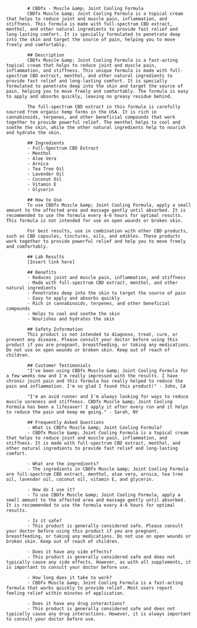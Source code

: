 
            # CBDfx - Muscle &amp; Joint Cooling Formula
            CBDfx Muscle &amp; Joint Cooling Formula is a topical cream that helps to reduce joint and muscle pain, inflammation, and stiffness. This formula is made with full-spectrum CBD extract, menthol, and other natural ingredients to provide fast relief and long-lasting comfort. It is specially formulated to penetrate deep into the skin and target the source of pain, helping you to move freely and comfortably.
            
            ## Description
            CBDfx Muscle &amp; Joint Cooling Formula is a fast-acting topical cream that helps to reduce joint and muscle pain, inflammation, and stiffness. This unique formula is made with full-spectrum CBD extract, menthol, and other natural ingredients to provide fast relief and long-lasting comfort. It is specially formulated to penetrate deep into the skin and target the source of pain, helping you to move freely and comfortably. The formula is easy to apply and absorbs quickly, leaving no greasy residue behind.

            The full-spectrum CBD extract in this formula is carefully sourced from organic hemp farms in the USA. It is rich in cannabinoids, terpenes, and other beneficial compounds that work together to provide powerful relief. The menthol helps to cool and soothe the skin, while the other natural ingredients help to nourish and hydrate the skin.

            ## Ingredients
            - Full-Spectrum CBD Extract
            - Menthol
            - Aloe Vera
            - Arnica
            - Tea Tree Oil
            - Lavender Oil
            - Coconut Oil
            - Vitamin E
            - Glycerin

            ## How to Use
            To use CBDfx Muscle &amp; Joint Cooling Formula, apply a small amount to the affected area and massage gently until absorbed. It is recommended to use the formula every 4-6 hours for optimal results. This formula is not intended for use on open wounds or broken skin.

            For best results, use in combination with other CBD products, such as CBD capsules, tinctures, oils, and edibles. These products work together to provide powerful relief and help you to move freely and comfortably.

            ## Lab Results
            [Insert link here]

            ## Benefits
            - Reduces joint and muscle pain, inflammation, and stiffness
            - Made with full-spectrum CBD extract, menthol, and other natural ingredients
            - Penetrates deep into the skin to target the source of pain
            - Easy to apply and absorbs quickly
            - Rich in cannabinoids, terpenes, and other beneficial compounds
            - Helps to cool and soothe the skin
            - Nourishes and hydrates the skin

            ## Safety Information
            This product is not intended to diagnose, treat, cure, or prevent any disease. Please consult your doctor before using this product if you are pregnant, breastfeeding, or taking any medications. Do not use on open wounds or broken skin. Keep out of reach of children.

            ## Customer Testimonials
            "I've been using CBDfx Muscle &amp; Joint Cooling Formula for a few weeks now and I'm really impressed with the results. I have chronic joint pain and this formula has really helped to reduce the pain and inflammation. I'm so glad I found this product!" - John, CA
            
            "I'm an avid runner and I'm always looking for ways to reduce muscle soreness and stiffness. CBDfx Muscle &amp; Joint Cooling Formula has been a lifesaver! I apply it after every run and it helps to reduce the pain and keep me going." - Sarah, NY

            ## Frequently Asked Questions
            - What is CBDfx Muscle &amp; Joint Cooling Formula?
            - CBDfx Muscle &amp; Joint Cooling Formula is a topical cream that helps to reduce joint and muscle pain, inflammation, and stiffness. It is made with full-spectrum CBD extract, menthol, and other natural ingredients to provide fast relief and long-lasting comfort.

            - What are the ingredients?
            - The ingredients in CBDfx Muscle &amp; Joint Cooling Formula are full-spectrum CBD extract, menthol, aloe vera, arnica, tea tree oil, lavender oil, coconut oil, vitamin E, and glycerin.

            - How do I use it?
            - To use CBDfx Muscle &amp; Joint Cooling Formula, apply a small amount to the affected area and massage gently until absorbed. It is recommended to use the formula every 4-6 hours for optimal results.

            - Is it safe?
            - This product is generally considered safe. Please consult your doctor before using this product if you are pregnant, breastfeeding, or taking any medications. Do not use on open wounds or broken skin. Keep out of reach of children.

            - Does it have any side effects?
            - This product is generally considered safe and does not typically cause any side effects. However, as with all supplements, it is important to consult your doctor before use.

            - How long does it take to work?
            - CBDfx Muscle &amp; Joint Cooling Formula is a fast-acting formula that works quickly to provide relief. Most users report feeling relief within minutes of application.

            - Does it have any drug interactions?
            - This product is generally considered safe and does not typically cause any drug interactions. However, it is always important to consult your doctor before use.